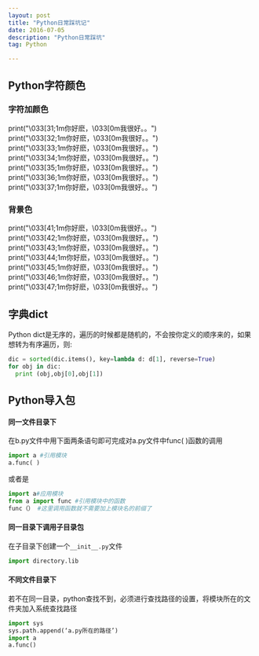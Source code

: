 ```yaml
---
layout: post
title: "Python日常踩坑记"
date: 2016-07-05 
description: "Python日常踩坑"
tag: Python  

---    
```



## Python字符颜色
### 字符加颜色
print("\033[31;1m你好麽，\033[0m我很好。。")  
print("\033[32;1m你好麽，\033[0m我很好。。")  
print("\033[33;1m你好麽，\033[0m我很好。。")  
print("\033[34;1m你好麽，\033[0m我很好。。")  
print("\033[35;1m你好麽，\033[0m我很好。。")  
print("\033[36;1m你好麽，\033[0m我很好。。")  
print("\033[37;1m你好麽，\033[0m我很好。。")  

### 背景色
print("\033[41;1m你好麽，\033[0m我很好。。")  
print("\033[42;1m你好麽，\033[0m我很好。。")  
print("\033[43;1m你好麽，\033[0m我很好。。")  
print("\033[44;1m你好麽，\033[0m我很好。。")  
print("\033[45;1m你好麽，\033[0m我很好。。")  
print("\033[46;1m你好麽，\033[0m我很好。。")  
print("\033[47;1m你好麽，\033[0m我很好。。")  



## 字典dict
Python dict是无序的，遍历的时候都是随机的，不会按你定义的顺序来的，如果想转为有序遍历，则:  
```python
dic = sorted(dic.items(), key=lambda d: d[1], reverse=True)
for obj in dic:
  print (obj,obj[0],obj[1])
```

## Python导入包

#### 同一文件目录下
在b.py文件中用下面两条语句即可完成对a.py文件中func( )函数的调用
```python
import a #引用模块 
a.func( )
```
或者是
```python
import a#应用模块 
from a import func #引用模块中的函数 
func（） #这里调用函数就不需要加上模块名的前缀了
```
#### 同一目录下调用子目录包
在子目录下创建一个`__init__.py`文件  
```python
import directory.lib
```
#### 不同文件目录下
若不在同一目录，python查找不到，必须进行查找路径的设置，将模块所在的文件夹加入系统查找路径
```python
import sys 
sys.path.append(‘a.py所在的路径’) 
import a 
a.func()
```

